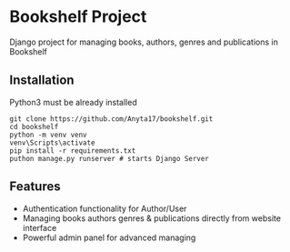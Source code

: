 # Bookshelf Project

Django project for managing books, authors, genres and publications in Bookshelf

## Installation

Python3 must be already installed

```shell
git clone https://github.com/Anyta17/bookshelf.git
cd bookshelf
python -m venv venv
venv\Scripts\activate
pip install -r requirements.txt
puthon manage.py runserver # starts Django Server
```

## Features

* Authentication functionality for Author/User
* Managing books authors genres & publications directly from website interface
* Powerful admin panel for advanced managing